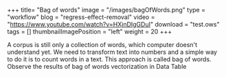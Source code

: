 +++
title= "Bag of words"
image =  "/images/bagOfWords.png"
type = "workflow"
blog =  "regress-effect-removal"
video = "https://www.youtube.com/watch?v=HXjnDIgGDuI"
download = "test.ows"
tags = []
thumbnailImagePosition = "left"
weight = 20
+++


A corpus is still only a collection of words, which computer doesn't understand yet. We need to transform text into numbers and a simple way to do it is to count words in a text. This approach is called bag of words. Observe the results of bag of words vectorization in Data Table
